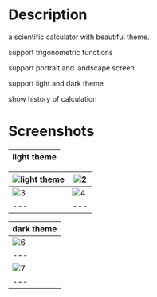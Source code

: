 # Description
a scientific calculator with beautiful theme. 

support trigonometric functions 

support portrait and landscape screen 

support light and dark theme 

show history of calculation 

# Screenshots

| light theme |
| --- |   

| ![light theme](https://github.com/user-attachments/assets/cc1f556d-b866-4c3a-ad91-1f6cd3aa8fa8) | ![2](https://github.com/user-attachments/assets/8dfcaa60-11be-4b8f-9569-cc0947357a75)|
| ---  | ---  |
| ![3](https://github.com/user-attachments/assets/12488d7a-aa90-4f80-8870-8fd5e1a3917a) | ![4](https://github.com/user-attachments/assets/e5446549-6f2c-451b-8db5-afc243ab17f9)| 
| ---  | ---  |

| dark theme |
| --- |  
| ![6](https://github.com/user-attachments/assets/70379958-3bb5-401c-904d-231c8de71b75) | ![8](https://github.com/user-attachments/assets/9b2506ea-1d4f-4090-bd11-39e027f1323b) |
| ---  | ---  |
| ![7](https://github.com/user-attachments/assets/7871d057-5077-44ca-909d-bcfe6c8626e6) |
| ---  |









